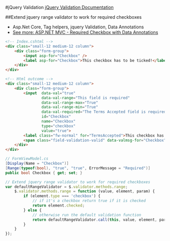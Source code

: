 #jQuery Validation
[jQuery Validation Documentation](https://jqueryvalidation.org/documentation/)

##Extend jquery range validator to work for required checkboxes

* Asp.Net Core, Tag helpers, jquery Validation, Data Annotations
* [See more: ASP.NET MVC - Required Checkbox with Data Annotations](http://jasonwatmore.com/post/2013/10/16/aspnet-mvc-required-checkbox-with-data-annotations)

```html
<!-- Index.cshtml -->
<div class="small-12 medium-12 column">
    <div class="form-group">
        <input asp-for="Checkbox" />
        <label asp-for="Checkbox">This checkbox has to be ticked!</label>
    </div>
</div>

<!-- Html outcome -->
<div class="small-12 medium-12 column">
	<div class="form-group">
		<input  data-val="true" 
		        data-val-range="This field is required" 
                data-val-range-max="True" 
                data-val-range-min="True" 
                data-val-required="The Terms Accepted field is required." 
                id="Checkbox" 
                name="Checkbox" 
                type="checkbox" 
                value="true">
		<label class="fw-normal" for="TermsAccepted">This checkbox has to be ticked!</label>
		<span class="field-validation-valid" data-valmsg-for="Checkbox" data-valmsg-replace="true"></span>
	</div>
</div>
```

```cs
// FormViewModel.cs
[Display(Name = "Checkbox")]
[Range(typeof(bool), "true", "true", ErrorMessage = "Required")]
public bool Checkbox { get; set; }

```

```js
// Extend jquery range validator to work for required checkboxes
var defaultRangeValidator = $.validator.methods.range;
    $.validator.methods.range = function (value, element, param) {
        if (element.type === 'checkbox') {
            // if it's a checkbox return true if it is checked
            return element.checked;
        } else {
            // otherwise run the default validation function
            return defaultRangeValidator.call(this, value, element, param);
        }
    }
});
```